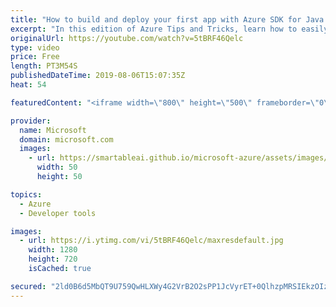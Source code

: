 ```yaml
---
title: "How to build and deploy your first app with Azure SDK for Java | Azure Tips and Tricks"
excerpt: "In this edition of Azure Tips and Tricks, learn how to easily create and run the Java application in Azure SDK.    For more tips and tricks, visit: http://azuredev.tips   Get started with 12 months of free services and $200 USD in credit. Create your free account today with Microsoft Azure: http://azure.com/free"
originalUrl: https://youtube.com/watch?v=5tBRF46Qelc
type: video
price: Free
length: PT3M54S
publishedDateTime: 2019-08-06T15:07:35Z
heat: 54

featuredContent: "<iframe width=\"800\" height=\"500\" frameborder=\"0\" src=\"https://www.youtube.com/embed/5tBRF46Qelc\" allow=\"accelerometer; autoplay; encrypted-media; gyroscope; picture-in-picture\" allowfullscreen></iframe>"

provider:
  name: Microsoft
  domain: microsoft.com
  images:
    - url: https://smartableai.github.io/microsoft-azure/assets/images/organizations/microsoft.com-50x50.jpg
      width: 50
      height: 50

topics:
  - Azure
  - Developer tools

images:
  - url: https://i.ytimg.com/vi/5tBRF46Qelc/maxresdefault.jpg
    width: 1280
    height: 720
    isCached: true

secured: "2ld0B6d5MbQT9U759QwHLXWy4G2VrB2O2sPP1JcVyrET+0QlhzpMRSIEkzOIz1y5Rg35e6QI9ioOMtv4uNHCgj4q/jDjKGGshFFDYnJGnI5SmLqSJ9CwjpS6fxXlo1yp97FTieTzzWzg1G72F2eftv59jsQVg2C4/B3lEp3wplp4yb5PZKVLuU6eKt0lXK6csH/GgWldhGOqmMxy6rLDNDL1tj3uzB3L8zEs2q3BX/n6lixCNCzRCW4XGgpzyMGCafbTKNA9gP+5PV3Wfc5gQ83wMIiM+q4qArwm5puc2CcbrWNMr15S+V0mzEMDteBFGY236QIoxWwO1ggkkQgWa056gF3EijqpvT/Hu6Ji5bO4+ETwYt56RrUEW+WP4dxPk+1nZTO9Y5U5kS/2Tuq+sX4hQPLXOapoTw3q4CyHZC8=;7gDLGHsAa0abUZcl1oedig=="
---
```


